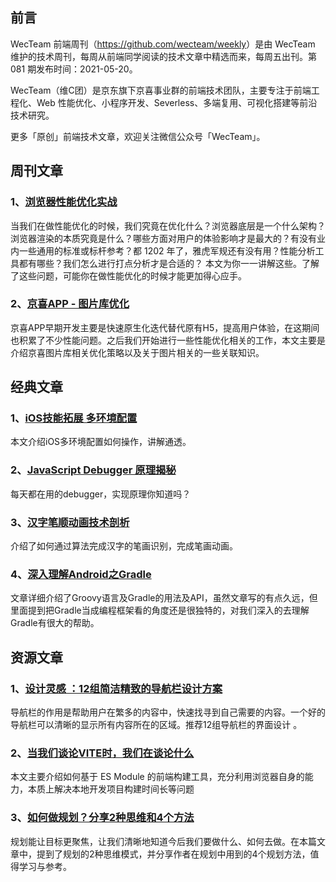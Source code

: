 ## 前言

WecTeam 前端周刊（<https://github.com/wecteam/weekly>）是由 WecTeam 维护的技术周刊，每周从前端同学阅读的技术文章中精选而来，每周五出刊。第 081 期发布时间：2021-05-20。

WecTeam（维C团）是京东旗下京喜事业群的前端技术团队，主要专注于前端工程化、Web 性能优化、小程序开发、Severless、多端复用、可视化搭建等前沿技术研究。

更多「原创」前端技术文章，欢迎关注微信公众号「WecTeam」。


## 周刊文章

### 1、[浏览器性能优化实战](https://mp.weixin.qq.com/s/RCJftzmhQbc-b89pU5d32w)

当我们在做性能优化的时候，我们究竟在优化什么？浏览器底层是一个什么架构？浏览器渲染的本质究竟是什么？哪些方面对用户的体验影响才是最大的？有没有业内一些通用的标准或标杆参考？都 1202 年了，雅虎军规还有没有用？性能分析工具都有哪些？我们怎么进行打点分析才是合适的？ 本文为你一一讲解这些。了解了这些问题，可能你在做性能优化的时候才能更加得心应手。

### 2、[京喜APP - 图片库优化](https://juejin.cn/post/6961403041585037325)

京喜APP早期开发主要是快速原生化迭代替代原有H5，提高用户体验，在这期间也积累了不少性能问题。之后我们开始进行一些性能优化相关的工作，本文主要是介绍京喜图片库相关优化策略以及关于图片相关的一些关联知识。


## 经典文章

### 1、[iOS技能拓展 多环境配置](https://juejin.cn/post/6961026404125245471)

本文介绍iOS多环境配置如何操作，讲解通透。

### 2、[JavaScript Debugger 原理揭秘](https://mp.weixin.qq.com/s/iATe4YPbB7GLuOZtKu3ucQ)

每天都在用的debugger，实现原理你知道吗？

### 3、[汉字笔顺动画技术剖析](https://juejin.cn/post/6959519041715175454?utm_source=gold_browser_extension)

介绍了如何通过算法完成汉字的笔画识别，完成笔画动画。

### 4、[深入理解Android之Gradle](https://blog.csdn.net/innost/article/details/48228651)

文章详细介绍了Groovy语言及Gradle的用法及API，虽然文章写的有点久远，但里面提到把Gradle当成编程框架看的角度还是很独特的，对我们深入的去理解Gradle有很大的帮助。


## 资源文章

### 1、[设计灵感 ：12组简洁精致的导航栏设计方案](https://mp.weixin.qq.com/s/PavFjKDOmgNgxXc5u4xsaA)

导航栏的作用是帮助用户在繁多的内容中，快速找寻到自己需要的内容。一个好的导航栏可以清晰的显示所有内容所在的区域。推荐12组导航栏的界面设计 。

### 2、[当我们谈论VITE时，我们在谈论什么](https://juejin.cn/post/6962902504212267021)

本文主要介绍如何基于 ES Module 的前端构建工具，充分利用浏览器自身的能力，本质上解决本地开发项目构建时间长等问题 

### 3、[如何做规划？分享2种思维和4个方法](https://mp.weixin.qq.com/s/LILm--w9vj_K7qjI4EakBw)

规划能让目标更聚焦，让我们清晰地知道今后我们要做什么、如何去做。在本篇文章中，提到了规划的2种思维模式，并分享作者在规划中用到的4个规划方法，值得学习与参考。
